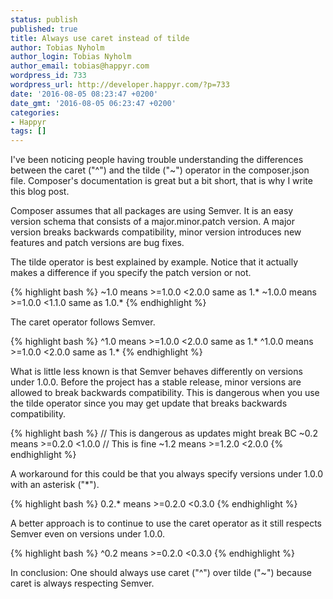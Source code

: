 ```yaml
---
status: publish
published: true
title: Always use caret instead of tilde
author: Tobias Nyholm
author_login: Tobias Nyholm
author_email: tobias@happyr.com
wordpress_id: 733
wordpress_url: http://developer.happyr.com/?p=733
date: '2016-08-05 08:23:47 +0200'
date_gmt: '2016-08-05 06:23:47 +0200'
categories:
- Happyr
tags: []
---
```


I've been noticing people having trouble understanding the differences between the caret ("^") and the tilde ("~") operator
in the composer.json file. Composer's documentation is great but a bit short, that is why I write this blog post.


Composer assumes that all packages are using Semver. It is an easy version schema that consists of a major.minor.patch version. A major version breaks backwards compatibility, minor version introduces new features and patch versions are bug fixes.


The tilde operator is best explained by example. Notice that it actually makes a difference if you specify the patch version or not.

{% highlight bash %}
~1.0   means >=1.0.0 <2.0.0 same as 1.*
~1.0.0 means >=1.0.0 <1.1.0 same as 1.0.*
{% endhighlight %}

The caret operator follows Semver.

{% highlight bash %}
^1.0   means >=1.0.0 <2.0.0 same as 1.*
^1.0.0 means >=1.0.0 <2.0.0 same as 1.*
{% endhighlight %}

What is little less known is that Semver behaves differently on versions under 1.0.0. Before the project has a stable release, minor versions are allowed to break backwards compatibility. This is dangerous when you use the tilde operator since you may get update that breaks backwards compatibility.

{% highlight bash %}
// This is dangerous as updates might break BC
~0.2 means >=0.2.0 <1.0.0
// This is fine
~1.2 means >=1.2.0 <2.0.0
{% endhighlight %}

A workaround for this could be that you always specify versions under 1.0.0 with an asterisk ("*").

{% highlight bash %}
0.2.* means >=0.2.0 <0.3.0
{% endhighlight %}

A better approach is to continue to use the caret operator as it still respects Semver even on versions under 1.0.0.

{% highlight bash %}
^0.2 means >=0.2.0 <0.3.0
{% endhighlight %}

In conclusion: One should always use caret ("^") over tilde ("~") because caret is always respecting Semver.

